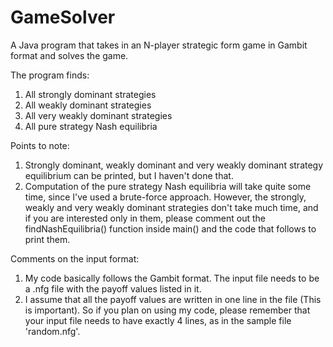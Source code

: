 GameSolver
==========

A Java program that takes in an N-player strategic form game in Gambit format and solves the game.

The program finds:
1) All strongly dominant strategies
2) All weakly dominant strategies
3) All very weakly dominant strategies
4) All pure strategy Nash equilibria

Points to note:
1) Strongly dominant, weakly dominant and very weakly dominant strategy equilibrium can be printed, but I haven't done
   that.
2) Computation of the pure strategy Nash equilibria will take quite some time, since I've used a brute-force
   approach. However, the strongly, weakly and very weakly dominant strategies don't take much time, and if
   you are interested only in them, please comment out the findNashEquilibria() function inside main() and the code
   that follows to print them.
   
Comments on the input format:
1) My code basically follows the Gambit format. The input file needs to be a .nfg file with the payoff values listed in it.
2) I assume that all the payoff values are written in one line in the file (This is important).
   So if you plan on using my code, please remember that your input file needs to have exactly 4 lines, as in the
   sample file 'random.nfg'.
